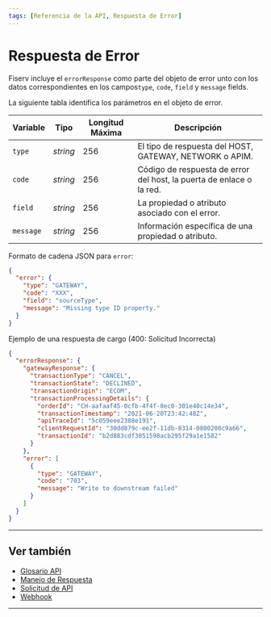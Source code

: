 ```yaml
---
tags: [Referencia de la API, Respuesta de Error]
---
```


# Respuesta de Error

Fiserv incluye el `errorResponse` como parte del objeto de error unto con los datos correspondientes en los campos`type`, `code`, `field` y `message` fields. 

<!--
type: tab
titles: error, Ejemplo JSON, Respuesta de Error
-->

La siguiente tabla identifica los parámetros en el objeto de error.

| Variable  | Tipo     | Longitud Máxima | Descripción                                                          |
|-----------|----------|-----------------|----------------------------------------------------------------------|
| `type`    | *string* | 256             | El tipo de respuesta del HOST, GATEWAY, NETWORK o APIM.              |
| `code`    | *string* | 256             | Código de respuesta de error del host, la puerta de enlace o la red. |
| `field`   | *string* | 256             | La propiedad o atributo asociado con el error.                       |
| `message` | *string* | 256             | Información específica de una propiedad o atributo.                  |


<!--
type: tab
-->

Formato de cadena JSON para `error`:

```json
{
  "error": {
    "type": "GATEWAY",
    "code": "XXX",
    "field": "sourceType",
    "message": "Missing type ID property."
  }
}
```

<!--
type: tab
-->

Ejemplo de una respuesta de cargo (400: Solicitud Incorrecta)

```json
{
  "errorResponse": {
    "gatewayResponse": {
      "transactionType": "CANCEL",
      "transactionState": "DECLINED",
      "transactionOrigin": "ECOM",
      "transactionProcessingDetails": {
        "orderId": "CH-aafaaf45-0cfb-4f4f-8ec0-301e40c14e34",
        "transactionTimestamp": "2021-06-20T23:42:48Z",
        "apiTraceId": "5c059eee2388e191",
        "clientRequestId": "30dd879c-ee2f-11db-8314-0800200c9a66",
        "transactionId": "b2d883cdf3051598acb295f29a1e1582"
      }
    },
    "error": [
      {
        "type": "GATEWAY",
        "code": "703",
        "message": "Write to downstream failed"
      }
    ]
  }
}
```

<!-- type: tab-end -->

---

## Ver también

- [Glosario API](?path=docs/spanish/referencia-api/glosario-api.md)
- [Manejo de Respuesta](?path=docs/spanish/referencia-api/manejo-respuesta.md)
- [Solicitud de API](?path=docs/spanish/referencia-api/solicitud-api.md)
- [Webhook](?path=docs/spanish/referencia-api/4-notificaciones.md)

---
